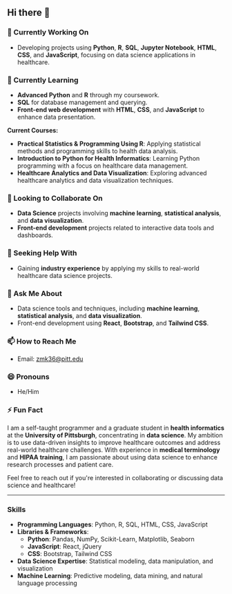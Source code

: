 
## Hi there 👋

### 🔭 Currently Working On
- Developing projects using **Python**, **R**, **SQL**, **Jupyter Notebook**, **HTML**, **CSS**, and **JavaScript**, focusing on data science applications in healthcare.

### 🌱 Currently Learning
- **Advanced Python** and **R** through my coursework.
- **SQL** for database management and querying.
- **Front-end web development** with **HTML**, **CSS**, and **JavaScript** to enhance data presentation.
  
**Current Courses:**
- **Practical Statistics & Programming Using R**: Applying statistical methods and programming skills to health data analysis.
- **Introduction to Python for Health Informatics**: Learning Python programming with a focus on healthcare data management.
- **Healthcare Analytics and Data Visualization**: Exploring advanced healthcare analytics and data visualization techniques.

### 👯 Looking to Collaborate On
- **Data Science** projects involving **machine learning**, **statistical analysis**, and **data visualization**.
- **Front-end development** projects related to interactive data tools and dashboards.

### 🤔 Seeking Help With
- Gaining **industry experience** by applying my skills to real-world healthcare data science projects.

### 💬 Ask Me About
- Data science tools and techniques, including **machine learning**, **statistical analysis**, and **data visualization**.
- Front-end development using **React**, **Bootstrap**, and **Tailwind CSS**.

### 📫 How to Reach Me
- Email: zmk36@pitt.edu

### 😄 Pronouns
- He/Him

### ⚡ Fun Fact
I am a self-taught programmer and a graduate student in **health informatics** at the **University of Pittsburgh**, concentrating in **data science**. My ambition is to use data-driven insights to improve healthcare outcomes and address real-world healthcare challenges. With experience in **medical terminology** and **HIPAA training**, I am passionate about using data science to enhance research processes and patient care.

Feel free to reach out if you're interested in collaborating or discussing data science and healthcare!

---

### Skills
- **Programming Languages**: Python, R, SQL, HTML, CSS, JavaScript
- **Libraries & Frameworks**:
  - **Python**: Pandas, NumPy, Scikit-Learn, Matplotlib, Seaborn
  - **JavaScript**: React, jQuery
  - **CSS**: Bootstrap, Tailwind CSS
- **Data Science Expertise**: Statistical modeling, data manipulation, and visualization
- **Machine Learning**: Predictive modeling, data mining, and natural language processing

